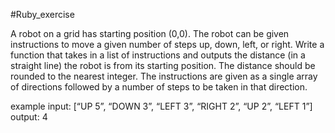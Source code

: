 #Ruby_exercise

A robot on a grid has starting position (0,0). The robot can be given instructions to move a given number of steps up, down, left, or right.
Write a function that takes in a list of instructions and outputs the distance (in a straight line) the robot is from its starting position. The distance should be rounded to the nearest integer.
The instructions are given as a single array of directions followed by a number of steps to be taken in that direction.


example input:
 [“UP 5”, “DOWN 3”, “LEFT 3”, “RIGHT 2”, “UP 2”, “LEFT 1”]
output:
4
